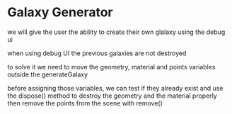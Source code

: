 # Galaxy Generator
we will give the user the ability to create their own glalaxy using the debug ui

when using debug UI the previous galaxies are not destroyed

to solve it we need to move the geometry, material and points variables outside the generateGalaxy

before assigning those variables, we can test if they already exist and use the dispose() method to destroy the geometry and the material properly then remove the points from the scene with remove()